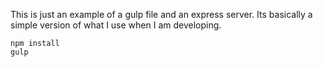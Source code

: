 This is just an example of a gulp file and an express server. Its basically a simple version of what I use when I am developing.

```
npm install
gulp
```